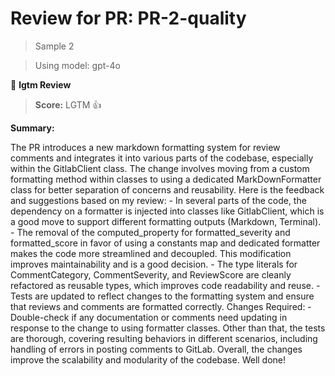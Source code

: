 # Review for PR: PR-2-quality

> Sample 2

> Using model: gpt-4o


🦉 **lgtm Review**

> **Score:** LGTM 👍

**Summary:**

The PR introduces a new markdown formatting system for review comments and integrates it into various parts of the codebase, especially within the GitlabClient class. The change involves moving from a custom formatting method within classes to using a dedicated MarkDownFormatter class for better separation of concerns and reusability. Here is the feedback and suggestions based on my review: - In several parts of the code, the dependency on a formatter is injected into classes like GitlabClient, which is a good move to support different formatting outputs (Markdown, Terminal). - The removal of the computed_property for formatted_severity and formatted_score in favor of using a constants map and dedicated formatter makes the code more streamlined and decoupled. This modification improves maintainability and is a good decision. - The type literals for CommentCategory, CommentSeverity, and ReviewScore are cleanly refactored as reusable types, which improves code readability and reuse. - Tests are updated to reflect changes to the formatting system and ensure that reviews and comments are formatted correctly. Changes Required: - Double-check if any documentation or comments need updating in response to the change to using formatter classes. Other than that, the tests are thorough, covering resulting behaviors in different scenarios, including handling of errors in posting comments to GitLab. Overall, the changes improve the scalability and modularity of the codebase. Well done!